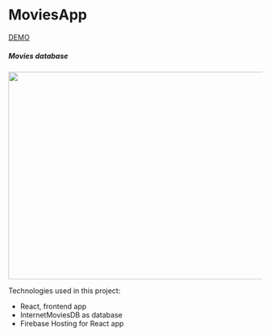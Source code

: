 # MoviesApp

[DEMO](https://movies-app-react.web.app/)

##### Movies database

<p align="center">
  <img width="833" height="411" src="https://i.imgur.com/m3eAtnV.png">
</p>

Technologies used in this project:

- React, frontend app
- InternetMoviesDB as database
- Firebase Hosting for React app
